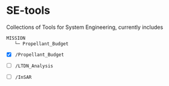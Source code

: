 # SE-tools
Collections of Tools for System Engineering, currently includes


```bash
MISSION
   └─ Propellant_Budget
```

- [x] `/Propellant_Budget`
- [ ] `/LTDN_Analysis`
- [ ] `/InSAR`

